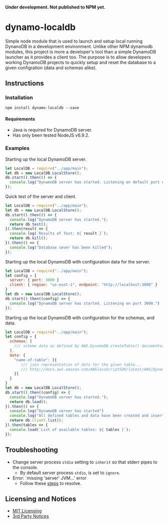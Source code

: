 #### Under development. Not published to NPM yet.

# dynamo-localdb

Simple node module that is used to launch and setup local running DynanoDB in 
a development environment. Unlike other NPM dynamodb modules, this project is
more a developer's tool than a simple DynamoDB launcher as it provides a client
too. The purpose is to allow developers working DynamoDB projects to quickly 
setup and reset the database to a given configration (data and schemas alike).

## Instructions

### Installation

```
npm install dynamo-localdb --save
```

#### Requirements 
- Java is required for DynamoDB server.
- Has only been tested NodeJS v6.9.2.

### Examples 

Starting up the local DynamoDB server.

```js
let LocalDB = require("../app/main");
let db = new LocalDB.LocalStore();
db.start().then(() => {
  console.log("DynamoDB server has started. Listening on default port of 8000.")
});
```

Quick test of the server and client.

```js
let LocalDB = require("../app/main");
let db = new LocalDB.LocalStore();
db.start().then(() => {
  console.log("DynamoDB server has started.");
  return db.test();
}).then(result => {
  console.log(`Results of Test: ${ result }`);
  return db.kill(); 
}).then(() => {
  console.log("Database sever has been killed");
});
```

Starting up the local DynamoDB with configuration data for the server.

```js
let LocalDB = require("../app/main");
let config = {
  server: { port: 3000 }
  client: { region: "us-east-1", endpoint: "http://localhost:3000" }
}
let db = new LocalDB.LocalStore();
db.start().then((config) => {
  console.log("DynamoDB server has started. Listening on port 3000.")
});
```

Starting up the local DynamoDB with configuration for the schemas, and data.

```js
let LocalDB = require("../app/main");
let config = {
  schemas: [ 
    /// scheme data as defined by AWS.DynamoDB.createTable() documentation...
  ],
  data: {
    "name-of-table": [{
       /// json representation of data for the given table...
       /// http://docs.aws.amazon.com/AWSJavaScriptSDK/latest/AWS/DynamoDB.html#createTable-property
    }]
  }
}
let db = new LocalDB.LocalStore();
db.start().then((config) => {
  console.log("DynamoDB server has started.");
  return db.load();
}).then(() => {
  console.log("DynamoDB server has started")
  console.log("All defined tables and data have been created and inserted.");
  return db.client.list();
}).then(tables => {
  console.load(`List of available tables: ${ tables }`);
});
```

## Troubleshooting

- Change server process `stdio` setting to `inherit` so that stderr pipes to the console.
  - By default server process `stdio`, is set to `ignore`. 
- Error: `missing 'server' JVM...' error 
  - Follow these [steps](http://stackoverflow.com/a/18123162/225522) to resolve.

## Licensing and Notices

- [MIT Licensing](./LICENSE.md)
- [3rd Party Notices](./NOTICES.md) 
